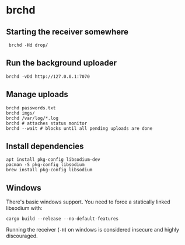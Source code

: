 # brchd

## Starting the receiver somewhere

     brchd -Hd drop/

## Run the background uploader

    brchd -vDd http://127.0.0.1:7070

## Manage uploads

    brchd passwords.txt
    brchd imgs/
    brchd /var/log/*.log
    brchd # attaches status monitor
    brchd --wait # blocks until all pending uploads are done

## Install dependencies

    apt install pkg-config libsodium-dev
    pacman -S pkg-config libsodium
    brew install pkg-config libsodium

## Windows

There's basic windows support. You need to force a statically linked libsodium
with:

    cargo build --release --no-default-features

Running the receiver (`-H`) on windows is considered insecure and highly
discouraged.
